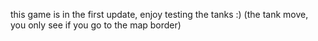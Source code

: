 this game is in the first update, enjoy testing the tanks :) (the tank move, you only see if you go to the map border)
